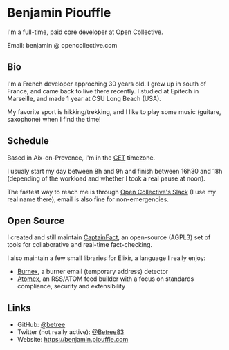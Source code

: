 Benjamin Piouffle
=================

I'm a full-time, paid core developer at Open Collective.

Email: benjamin @ opencollective.com

Bio
---

I'm a French developer approching 30 years old. I grew up in south of France, and came back to live there recently.
I studied at Epitech in Marseille, and made 1 year at CSU Long Beach (USA).

My favorite sport is hikking/trekking, and I like to play some music (guitare, saxophone) when I find the time!

Schedule
--------

Based in Aix-en-Provence, I'm in the [CET](https://en.wikipedia.org/wiki/Central_European_Time) timezone.

I usualy start my day between 8h and 9h and finish between 16h30 and 18h (depending of the workload and whether I took a real pause at noon).

The fastest way to reach me is through [Open Collective's Slack](https://slack.opencollective.com/) (I use my real name there),
email is also fine for non-emergencies.

Open Source
-----------

I created and still maintain [CaptainFact](https://github.com/CaptainFact), an open-source (AGPL3) set of tools for collaborative and real-time fact-checking.

I also maintain a few small libraries for Elixir, a language I really enjoy:
- [Burnex](https://github.com/Betree/burnex), a burner email (temporary address) detector 
- [Atomex](https://github.com/Betree/atomex), an RSS/ATOM feed builder with a focus on standards compliance, security and extensibility 

Links
-----

- GitHub: [@betree](https://github.com/betree)
- Twitter (not really active): [@Betree83](https://twitter.com/Betree83)
- Website: https://benjamin.piouffle.com
